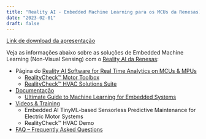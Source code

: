 ```yaml
---
title: "Reality AI - Embedded Machine Learning para os MCUs da Renesas)"
date: "2023-02-01"
draft: false
---
```


[Link de download da apresentação](../assets/material/RealityAI_Solutions_MCU_MPU.pdf)

Veja as informações abaixo sobre as soluções de Embedded Machine Learning (Non-Visual Sensing) com o [Reality AI da Renesas](https://www.renesas.com/us/en/about/press-room/renesas-updates-progress-one-year-after-reality-ai-acquisition):

- Página do [Reality AI Software for Real Time Analytics on MCUs & MPUs](https://www.renesas.com/us/en/products/microcontrollers-microprocessors/reality-ai)
  - [RealityCheck™ Motor Toolbox](https://www.renesas.com/us/en/software-tool/realitycheck-motor-toolbox)
  - [RealityCheck™ HVAC Solutions Suite](https://www.renesas.com/us/en/software-tool/realitycheck-hvac-solutions-suite)
- [Documentação](https://www.renesas.com/us/en/products/microcontrollers-microprocessors/reality-ai#documents)
  - [Ultimate Guide to Machine Learning for Embedded Systems](https://www.renesas.com/us/en/document/gde/ultimate-guide-machine-learning-embedded-systems?r=1939591)
- [Videos & Training](https://www.renesas.com/us/en/products/microcontrollers-microprocessors/reality-ai#videos_training)
  - Embedded AI TinyML-based Sensorless Predictive Maintenance for Electric Motor Systems
  - RealityCheck™ HVAC Demo
- [FAQ – Frequently Asked Questions](https://en-support.renesas.com/knowledgeBase/category/31692?_ga=2.185052141.536234262.1673367652-1925545870.1665533210&_gl=1*1m31vgg*_ga*MTkyNTU0NTg3MC4xNjY1NTMzMjEw*_ga_D1706WVDQV*MTY3MzM2NzY1MS4yNS4xLjE2NzMzNjc5MjguMC4wLjA.)
